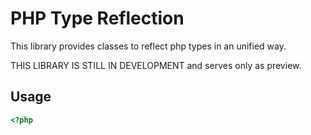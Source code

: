 PHP Type Reflection
===================

This library provides classes to reflect php types in an unified way.

THIS LIBRARY IS STILL IN DEVELOPMENT and serves only as preview.

Usage
-----

``` php
<?php



```
